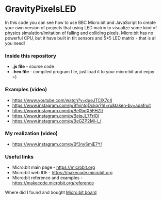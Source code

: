 # GravityPixelsLED
In this code you can see how to use BBC Micro:bit and JavaScript to create your own version of projects that using LED matrix to visualize some kind of physics simulation/imitation of falling and colliding pixels. Micro:bit has no powerful CPU, but it have built in tilt sensors and 5*5 LED matrix - that is all you need!

### Inside this repository
* **.js file**   - sourse code
* **.hex file**  - compiled program file, jusl load it to your micro:bit and enjoy =)

### Examples (video)
* https://www.youtube.com/watch?v=dueJTClX7c4
* https://www.instagram.com/p/BfvintqDckq/?hl=ru&taken-by=adafruit
* https://www.instagram.com/p/Be0bdX5FHZt/
* https://www.instagram.com/p/BejqJL7FrlO/
* https://www.instagram.com/p/BeGZP2Ml-I_/

### My realization (video)
- https://www.instagram.com/p/Bf3nySmjE7Y/

### Useful links
- Micro:bit main page - https://microbit.org
- Micro:bit web IDE - https://makecode.microbit.org
- Micro:bit reference and examples - https://makecode.microbit.org/reference

Where did I found and bought [Micro:bit board](https://ru.aliexpress.com/item/BBC-micro-bit-Go-The-Complete-Starter-Kit/32828030084.html?spm=a2g0s.9042311.0.0.rcvUlM)
